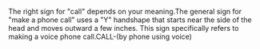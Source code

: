 The right sign for "call" depends on your meaning.The general sign for "make a phone call" uses a "Y" handshape that starts 
	near the side of the head and moves outward a few inches. This sign 
	specifically refers to making a voice phone call.CALL-(by phone using voice)